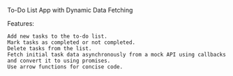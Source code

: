 To-Do List App with Dynamic Data Fetching

Features:

    Add new tasks to the to-do list.
    Mark tasks as completed or not completed.
    Delete tasks from the list.
    Fetch initial task data asynchronously from a mock API using callbacks and convert it to using promises.
    Use arrow functions for concise code.
